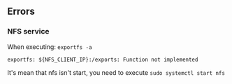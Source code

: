 Errors
------

### NFS service
When executing: `exportfs -a`
```
exportfs: ${NFS_CLIENT_IP}:/exports: Function not implemented
```
It's mean that nfs isn't start, you need to execute
`sudo systemctl start nfs`
